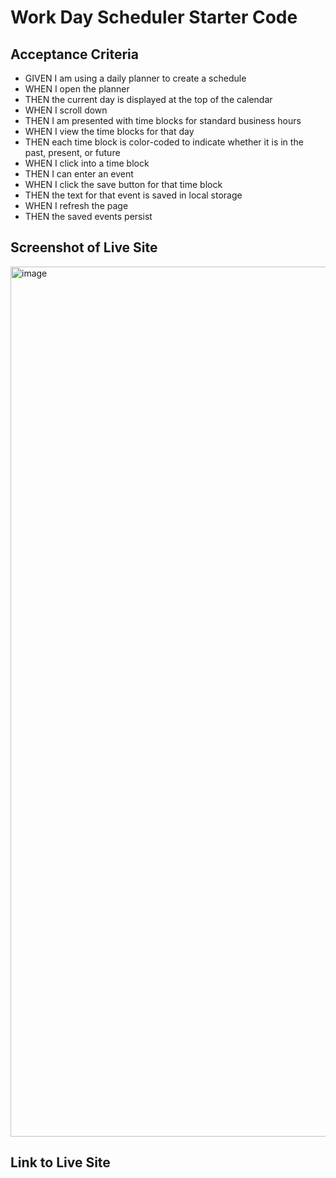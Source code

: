 # Work Day Scheduler Starter Code
## Acceptance Criteria
- GIVEN I am using a daily planner to create a schedule
- WHEN I open the planner
- THEN the current day is displayed at the top of the calendar
- WHEN I scroll down
- THEN I am presented with time blocks for standard business hours
- WHEN I view the time blocks for that day
- THEN each time block is color-coded to indicate whether it is in the past, present, or future
- WHEN I click into a time block
- THEN I can enter an event
- WHEN I click the save button for that time block
- THEN the text for that event is saved in local storage
- WHEN I refresh the page
- THEN the saved events persist

## Screenshot of Live Site 

<img width="1392" alt="image" src="https://user-images.githubusercontent.com/106932259/178841376-8d417ff3-2396-4e72-8600-65757b74e9a7.png">


## Link to Live Site
